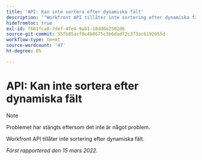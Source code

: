 ```yaml
---
title: 'API: Kan inte sortera efter dynamiska fält'
description: '"Workfront API tillåter inte sortering efter dynamiska fält. '''
hidefromtoc: true
exl-id: f681fca8-7def-4fe4-9ab1-18dd6e2502d6
source-git-commit: 35fb85acf0c4b8675c3b6dad72c373ac6192055d
workflow-type: tm+mt
source-wordcount: '47'
ht-degree: 0%

---
```


# API: Kan inte sortera efter dynamiska fält

<!--Requested article: Article exists to let people know they can't do this.-->

>[!NOTE]
>
>Problemet har stängts eftersom det inte är något problem.

Workfront API tillåter inte sortering efter dynamiska fält.

_Först rapporterad den 15 mars 2022._
